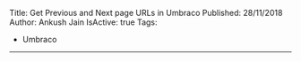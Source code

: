Title: Get Previous and Next page URLs in Umbraco
Published: 28/11/2018
Author: Ankush Jain
IsActive: true
Tags:
  - Umbraco
---
